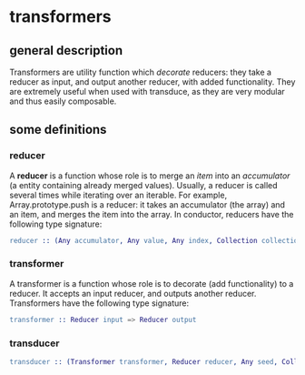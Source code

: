 # transformers

## general description

Transformers are utility function which _decorate_ reducers: they take a reducer as input, and output another reducer, with added functionality. They are extremely useful when used with transduce, as they are very modular and thus easily composable.

## some definitions

### reducer

A **reducer** is a function whose role is to merge an _item_ into an _accumulator_ \(a entity containing already merged values\). Usually, a reducer is called several times while iterating over an iterable. For example, Array.prototype.push is a reducer: it takes an accumulator \(the array\) and an item, and merges the item into the array. In conductor, reducers have the following type signature:

```erlang
reducer :: (Any accumulator, Any value, Any index, Collection collection) => Any value
```

### transformer

A transformer is a function whose role is to decorate \(add functionality\) to a reducer. It accepts an input reducer, and outputs another reducer. Transformers have the following type signature:

```erlang
transformer :: Reducer input => Reducer output
```

### transducer

```erlang
transducer :: (Transformer transformer, Reducer reducer, Any seed, Collection collection) => Any value
```



